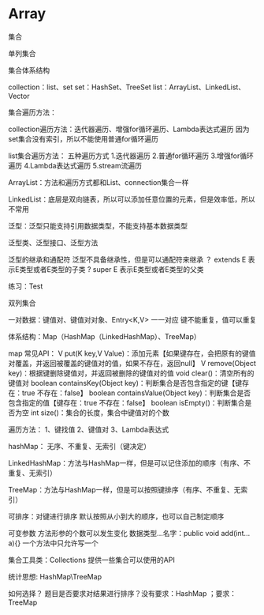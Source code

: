 # Array
集合

单列集合

集合体系结构

collection：list、set
set：HashSet、TreeSet
list：ArrayList、LinkedList、Vector

集合遍历方法：

collection遍历方法：迭代器遍历、增强for循环遍历、Lambda表达式遍历
因为set集合没有索引，所以不能使用普通for循环遍历


list集合遍历方法：
    五种遍历方式
    1.迭代器遍历
    2.普通for循环遍历
    3.增强for循环遍历
    4.Lambda表达式遍历
    5.stream流遍历

ArrayList：方法和遍历方式都和List、connection集合一样

LinkedList：底层是双向链表，所以可以添加任意位置的元素，但是效率低，所以不常用


泛型：泛型只能支持引用数据类型，不能支持基本数据类型

泛型类、泛型接口、泛型方法

泛型的继承和通配符
泛型不具备继承性，但是可以通配符来继承
？ extends E 表示E类型或者E类型的子类
? super E 表示E类型或者E类型的父类

练习：Test

双列集合

一对数据：键值对、键值对对象、Entry<K,V>
一一对应
键不能重复，值可以重复

体系结构：Map（HashMap（LinkedHashMap）、TreeMap）

map
常见API：
V put(K key,V Value)：添加元素【如果键存在，会把原有的键值对覆盖，并返回被覆盖的键值对的值，如果不存在，返回null】
V remove(Object key)：根据键删除键值对，并返回被删除的键值对的值
void clear()：清空所有的键值对
boolean containsKey(Object key)：判断集合是否包含指定的键【键存在：true 不存在：false】
boolean containsValue(Object key)：判断集合是否包含指定的值【键存在：true 不存在：false】
boolean isEmpty()：判断集合是否为空
int size()：集合的长度，集合中键值对的个数

遍历方法：
1、键找值
2、键值对
3、Lambda表达式

hashMap：
无序、不重复、无索引（键决定）

LinkedHashMap：方法与HashMap一样，但是可以记住添加的顺序（有序、不重复、无索引）

TreeMap：方法与HashMap一样，但是可以按照键排序（有序、不重复、无索引）

可排序：对键进行排序  默认按照从小到大的顺序，也可以自己制定顺序

可变参数    方法形参的个数可以发生变化  数据类型...名字：public void add(int... a){}  一个方法中只允许写一个

集合工具类：Collections  提供一些集合可以使用的API

统计思想: HashMap\TreeMap

如何选择？ 题目是否要求对结果进行排序？没有要求：HashMap ；要求：TreeMap
